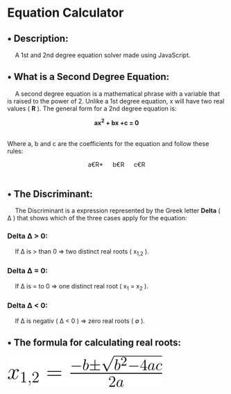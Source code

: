 # Equation Calculator

## &bullet; Description:
&emsp; A 1st and 2nd degree equation solver made using JavaScript.

## &bullet; What is a Second Degree Equation:
&emsp; A second degree equation is a mathematical phrase with a variable that is raised to the power of 2. Unlike a 1st degree equation, x will have two real values ( **R** ). The general form for a 2nd degree equation is:<br>
<center><b>ax<sup>2</sup> + bx +c = 0</b></center><br>

Where a, b and c are the coefficients for the equation and follow these rules:<br>
<center>a&#8364;R* &emsp; b&#8364;R &emsp; c&#8364;R</center><br>

## &bullet; The Discriminant:
&emsp; The Discriminant is a expression represented by the Greek letter **Delta** ( &#916; ) that shows which of the three cases apply for the equation:

### Delta &#916; > 0:
&emsp; If &#916; is > than 0 => two distinct real roots ( x<sub>1,2</sub> ).

### Delta &#916; = 0:
&emsp; If &#916; is = to 0 => one distinct real root ( x<sub>1</sub> = x<sub>2</sub> ).

### Delta &#916; < 0:
&emsp; If &#916; is negativ ( &#916; < 0 ) => zero real roots ( &#8709; ).

## &bullet; The formula for calculating real roots:
<img src="src\CodeCogsEqn.svg">


